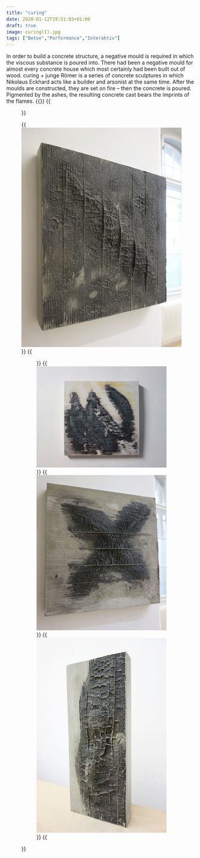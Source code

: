 ```yaml
---
title: "curing"
date: 2020-01-12T19:51:03+01:00
draft: true
image: curing(I).jpg 
tags: ["Beton","Performance","Interaktiv"]
---
```


In order to build a concrete structure, a negative mould is required in which the viscous substance is poured into. There had been a negative mould for almost every concrete house which most certainly had been built out of wood. curing + junge Römer is a series of concrete sculptures in which Nikolaus Eckhard acts like a builder and arsonist at the same time. After the moulds are constructed, they are set on fire – then the concrete is poured. Pigmented by the ashes, the resulting concrete cast bears the imprints of the flames.
{{<space>}}
{{<figure figcaption="caption text" >}}

  {{<img src= curing(I).jpg alt="curing (w)" >}}
  {{<figure figcaption="curing(I), 2015 40x40x5cm" >}}
  {{<img src= curing(w).jpg alt="curing (w)" >}}
  {{<img src= curing(x).jpg alt="curing (x)" >}}
  {{<img src= curing(c).jpg alt="curing (c)" >}}
{{</figure >}}